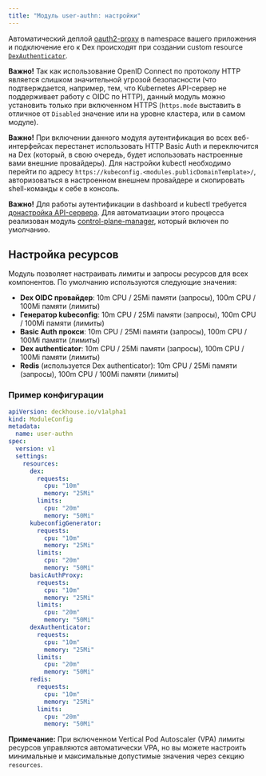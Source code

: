 ```yaml
---
title: "Модуль user-authn: настройки"
---
```


<!-- SCHEMA -->

Автоматический деплой [oauth2-proxy](https://github.com/oauth2-proxy/oauth2-proxy) в namespace вашего приложения и подключение его к Dex происходят при создании custom resource [`DexAuthenticator`](cr.html#dexauthenticator).

**Важно!** Так как использование OpenID Connect по протоколу HTTP является слишком значительной угрозой безопасности (что подтверждается, например, тем, что Kubernetes API-сервер не поддерживает работу с OIDC по HTTP), данный модуль можно установить только при включенном HTTPS (`https.mode` выставить в отличное от `Disabled` значение или на уровне кластера, или в самом модуле).

**Важно!** При включении данного модуля аутентификация во всех веб-интерфейсах перестанет использовать HTTP Basic Auth и переключится на Dex (который, в свою очередь, будет использовать настроенные вами внешние провайдеры).
Для настройки kubectl необходимо перейти по адресу `https://kubeconfig.<modules.publicDomainTemplate>/`, авторизоваться в настроенном внешнем провайдере и скопировать shell-команды к себе в консоль.

**Важно!** Для работы аутентификации в dashboard и kubectl требуется [донастройка API-сервера](faq.html#настройка-kube-apiserver). Для автоматизации этого процесса реализован модуль [control-plane-manager](../../modules/control-plane-manager/), который включен по умолчанию.

## Настройка ресурсов

Модуль позволяет настраивать лимиты и запросы ресурсов для всех компонентов. По умолчанию используются следующие значения:

- **Dex OIDC провайдер**: 10m CPU / 25Mi памяти (запросы), 100m CPU / 100Mi памяти (лимиты)
- **Генератор kubeconfig**: 10m CPU / 25Mi памяти (запросы), 100m CPU / 100Mi памяти (лимиты)
- **Basic Auth прокси**: 10m CPU / 25Mi памяти (запросы), 100m CPU / 100Mi памяти (лимиты)
- **Dex authenticator**: 10m CPU / 25Mi памяти (запросы), 100m CPU / 100Mi памяти (лимиты)
- **Redis** (используется Dex authenticator): 10m CPU / 25Mi памяти (запросы), 100m CPU / 100Mi памяти (лимиты)

### Пример конфигурации

```yaml
apiVersion: deckhouse.io/v1alpha1
kind: ModuleConfig
metadata:
  name: user-authn
spec:
  version: v1
  settings:
    resources:
      dex:
        requests:
          cpu: "10m"
          memory: "25Mi"
        limits:
          cpu: "20m"
          memory: "50Mi"
      kubeconfigGenerator:
        requests:
          cpu: "10m"
          memory: "25Mi"
        limits:
          cpu: "20m"
          memory: "50Mi"
      basicAuthProxy:
        requests:
          cpu: "10m"
          memory: "25Mi"
        limits:
          cpu: "20m"
          memory: "50Mi"
      dexAuthenticator:
        requests:
          cpu: "10m"
          memory: "25Mi"
        limits:
          cpu: "20m"
          memory: "50Mi"
      redis:
        requests:
          cpu: "10m"
          memory: "25Mi"
        limits:
          cpu: "20m"
          memory: "50Mi"
```

**Примечание:** При включенном Vertical Pod Autoscaler (VPA) лимиты ресурсов управляются автоматически VPA, но вы можете настроить минимальные и максимальные допустимые значения через секцию `resources`.
